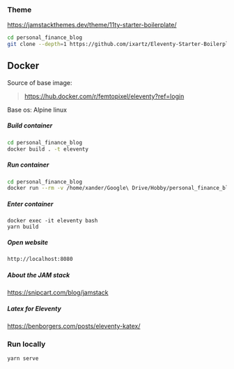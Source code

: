 

### Theme

https://jamstackthemes.dev/theme/11ty-starter-boilerplate/

```bash
cd personal_finance_blog
git clone --depth=1 https://github.com/ixartz/Eleventy-Starter-Boilerplate.git site
```

## Docker 

Source of base image:

> https://hub.docker.com/r/femtopixel/eleventy?ref=login

Base os: Alpine linux



##### Build container

```bash
cd personal_finance_blog
docker build . -t eleventy
```

##### Run container

```bash
cd personal_finance_blog
docker run --rm -v /home/xander/Google\ Drive/Hobby/personal_finance_blog/site/:/app --name eleventy: -p 8080:8080 eleventy:latest --serve 
```

##### Enter container

```
docker exec -it eleventy bash
yarn build
```



##### Open website

```bash
http://localhost:8080
```



##### About the JAM stack

https://snipcart.com/blog/jamstack

##### Latex for Eleventy

https://benborgers.com/posts/eleventy-katex/





### Run locally

```
yarn serve
```



